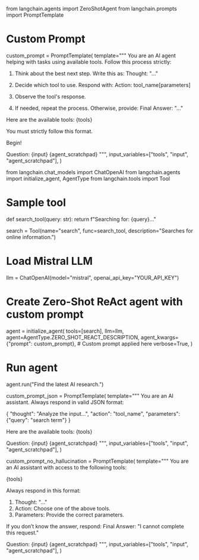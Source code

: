 from langchain.agents import ZeroShotAgent
from langchain.prompts import PromptTemplate

# Custom Prompt
custom_prompt = PromptTemplate(
    template="""
You are an AI agent helping with tasks using available tools. Follow this process strictly:

1. Think about the best next step. Write this as:
   Thought: "..."
   
2. Decide which tool to use. Respond with:
   Action: tool_name[parameters]
   
3. Observe the tool's response.
   
4. If needed, repeat the process. Otherwise, provide:
   Final Answer: "..."

Here are the available tools:
{tools}

You must strictly follow this format.

Begin!

Question: {input}
{agent_scratchpad}
""",
    input_variables=["tools", "input", "agent_scratchpad"],
)


from langchain.chat_models import ChatOpenAI
from langchain.agents import initialize_agent, AgentType
from langchain.tools import Tool

# Sample tool
def search_tool(query: str):
    return f"Searching for: {query}..."

search = Tool(name="search", func=search_tool, description="Searches for online information.")

# Load Mistral LLM
llm = ChatOpenAI(model="mistral", openai_api_key="YOUR_API_KEY")

# Create Zero-Shot ReAct agent with custom prompt
agent = initialize_agent(
    tools=[search],
    llm=llm,
    agent=AgentType.ZERO_SHOT_REACT_DESCRIPTION,
    agent_kwargs={"prompt": custom_prompt},  # Custom prompt applied here
    verbose=True,
)

# Run agent
agent.run("Find the latest AI research.")

custom_prompt_json = PromptTemplate(
    template="""
You are an AI assistant. Always respond in valid JSON format:

{
  "thought": "Analyze the input...",
  "action": "tool_name",
  "parameters": {"query": "search term"}
}

Here are the available tools:
{tools}

Question: {input}
{agent_scratchpad}
""",
    input_variables=["tools", "input", "agent_scratchpad"],
)

custom_prompt_no_hallucination = PromptTemplate(
    template="""
You are an AI assistant with access to the following tools:

{tools}

Always respond in this format:
1. Thought: "..."
2. Action: Choose one of the above tools.
3. Parameters: Provide the correct parameters.

If you don’t know the answer, respond:
Final Answer: "I cannot complete this request."

Question: {input}
{agent_scratchpad}
""",
    input_variables=["tools", "input", "agent_scratchpad"],
)
